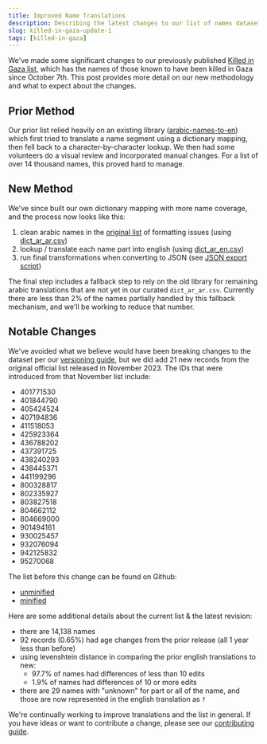 ```yaml
---
title: Improved Name Translations
description: Describing the latest changes to our list of names dataset, and what to look out for.
slug: killed-in-gaza-update-1
tags: [killed-in-gaza]
---
```


We've made some significant changes to our previously published [Killed in Gaza list](/docs/killed-in-gaza), which has the names of those known to have been killed in Gaza since October 7th. This post provides more detail on our new methodology and what to expect about the changes.

## Prior Method

Our prior list relied heavily on an existing library ([arabic-names-to-en](https://github.com/hamdongunner/arabic-names-to-en)) which first tried to translate a name segment using a dictionary mapping, then fell back to a character-by-character lookup. We then had some volunteers do a visual review and incorporated manual changes. For a list of over 14 thousand names, this proved hard to manage.

## New Method

We've since built our own dictionary mapping with more name coverage, and the process now looks like this:

1. clean arabic names in the [original list](https://github.com/TechForPalestine/palestine-datasets/tree/main/scripts/data/common/killed-in-gaza/data/raw.csv) of formatting issues (using [dict_ar_ar.csv](https://github.com/TechForPalestine/palestine-datasets/tree/main/scripts/data/common/killed-in-gaza/data/dict_ar_ar.csv))
1. lookup / translate each name part into english (using [dict_ar_en.csv](https://github.com/TechForPalestine/palestine-datasets/tree/main/scripts/data/common/killed-in-gaza/data/dict_ar_en.csv))
1. run final transformations when converting to JSON (see [JSON export script](https://github.com/TechForPalestine/palestine-datasets/tree/main/scripts/data/v2/killed-in-gaza.ts))

The final step includes a fallback step to rely on the old library for remaining arabic translations that are not yet in our curated `dict_ar_ar.csv`. Currently there are less than 2% of the names partially handled by this fallback mechanism, and we'll be working to reduce that number.

## Notable Changes

We've avoided what we believe would have been breaking changes to the dataset per our [versioning guide](/docs/versioning), but we did add 21 new records from the original official list released in November 2023. The IDs that were introduced from that November list include:

- 401771530
- 401844790
- 405424524
- 407194836
- 411518053
- 425923364
- 436788202
- 437391725
- 438240293
- 438445371
- 441199296
- 800328817
- 802335927
- 803827518
- 804662112
- 804669000
- 901494161
- 930025457
- 932076094
- 942125832
- 95270068

The list before this change can be found on Github:

- [unminified](https://github.com/TechForPalestine/palestine-datasets/blob/8f1e630f5561ca13b004b1a8bb4d75f37ad58778/killed-in-gaza.json)
- [minified](https://github.com/TechForPalestine/palestine-datasets/blob/8f1e630f5561ca13b004b1a8bb4d75f37ad58778/killed-in-gaza.min.json)

Here are some additional details about the current list & the latest revision:

- there are 14,138 names
- 92 records (0.65%) had age changes from the prior release (all 1 year less than before)
- using levenshtein distance in comparing the prior english translations to new:
  - 97.7% of names had differences of less than 10 edits
  - 1.9% of names had differences of 10 or more edits
- there are 29 names with "unknown" for part or all of the name, and those are now represented in the english translation as `?`

We're continually working to improve translations and the list in general. If you have ideas or want to contribute a change, please see our [contributing guide](/docs/guides/contributing).
